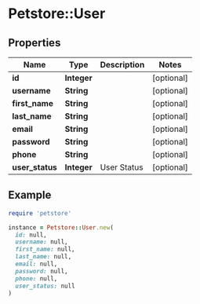 # Petstore::User

## Properties

| Name | Type | Description | Notes |
| ---- | ---- | ----------- | ----- |
| **id** | **Integer** |  | [optional] |
| **username** | **String** |  | [optional] |
| **first_name** | **String** |  | [optional] |
| **last_name** | **String** |  | [optional] |
| **email** | **String** |  | [optional] |
| **password** | **String** |  | [optional] |
| **phone** | **String** |  | [optional] |
| **user_status** | **Integer** | User Status | [optional] |

## Example

```ruby
require 'petstore'

instance = Petstore::User.new(
  id: null,
  username: null,
  first_name: null,
  last_name: null,
  email: null,
  password: null,
  phone: null,
  user_status: null
)
```

